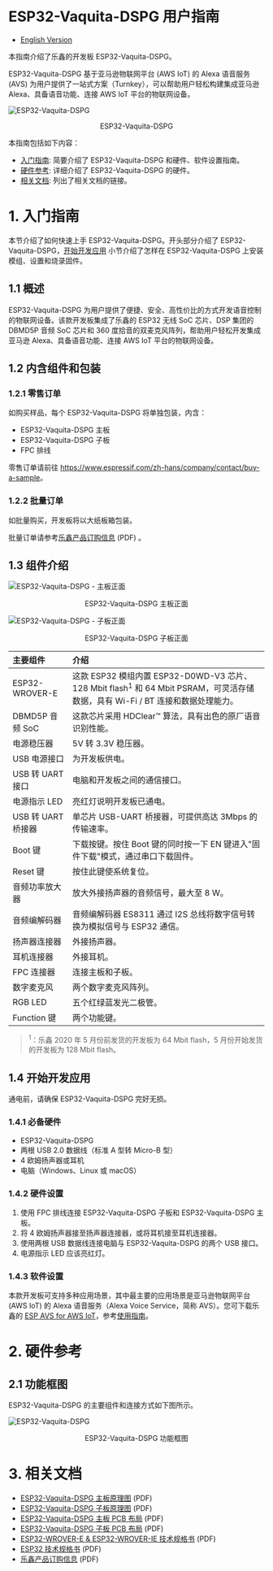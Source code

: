 # ESP32-Vaquita-DSPG 用户指南

* [English Version](../../../en/hw-reference/esp32/user-guide-esp32-vaquita-dspg.md)

本指南介绍了乐鑫的开发板 ESP32-Vaquita-DSPG。

ESP32-Vaquita-DSPG 基于亚马逊物联网平台 (AWS IoT) 的 Alexa 语音服务 (AVS) 为用户提供了一站式方案（Turnkey），可以帮助用户轻松构建集成亚马逊 Alexa、具备语音功能、连接 AWS IoT 平台的物联网设备。

![ESP32-Vaquita-DSPG](../../../_static/esp32-vaquita-dspg-v1.0-top-view.png)
<div align=center>ESP32-Vaquita-DSPG</div>

本指南包括如下内容：

* [入门指南](#1-入门指南): 简要介绍了 ESP32-Vaquita-DSPG 和硬件、软件设置指南。
* [硬件参考](#2-硬件参考): 详细介绍了 ESP32-Vaquita-DSPG 的硬件。
* [相关文档](#3-相关文档): 列出了相关文档的链接。

# 1. 入门指南

本节介绍了如何快速上手 ESP32-Vaquita-DSPG。开头部分介绍了 ESP32-Vaquita-DSPG，[开始开发应用](#14-开始开发应用) 小节介绍了怎样在 ESP32-Vaquita-DSPG 上安装模组、设置和烧录固件。

## 1.1 概述

ESP32-Vaquita-DSPG 为用户提供了便捷、安全、高性价比的方式开发语音控制的物联网设备。该款开发板集成了乐鑫的 ESP32 无线 SoC 芯片、DSP 集团的 DBMD5P 音频 SoC 芯片和 360 度拾音的双麦克风阵列，帮助用户轻松开发集成亚马逊 Alexa、具备语音功能、连接 AWS IoT 平台的物联网设备。

## 1.2 内含组件和包装

### 1.2.1 零售订单

如购买样品，每个 ESP32-Vaquita-DSPG 将单独包装，内含：
* ESP32-Vaquita-DSPG 主板
* ESP32-Vaquita-DSPG 子板
* FPC 排线

零售订单请前往 <https://www.espressif.com/zh-hans/company/contact/buy-a-sample>。

### 1.2.2 批量订单

如批量购买，开发板将以大纸板箱包装。

批量订单请参考[乐鑫产品订购信息](https://www.espressif.com/sites/default/files/documentation/espressif_products_ordering_information_cn.pdf) (PDF) 。

## 1.3 组件介绍

![ESP32-Vaquita-DSPG - 主板正面](../../../_static/esp32-vaquita-dspg-v1.0-annotated-photo.png)
<div align=center>ESP32-Vaquita-DSPG 主板正面</div>

![ESP32-Vaquita-DSPG - 子板正面](../../../_static/esp32-vaquita-dspg-v1.0-annotated-photo-mic.png)
<div align=center>ESP32-Vaquita-DSPG 子板正面</div>

|主要组件|介绍|
|:- |:- |
|ESP32-WROVER-E|这款 ESP32 模组内置 ESP32-D0WD-V3 芯片、128 Mbit flash<sup>1</sup> 和 64 Mbit PSRAM，可灵活存储数据，具有 Wi-Fi / BT 连接和数据处理能力。|
|DBMD5P 音频 SoC|这款芯片采用 HDClear™ 算法，具有出色的原厂语音识别性能。|
|电源稳压器|5V 转 3.3V 稳压器。|
|USB 电源接口|为开发板供电。|
|USB 转 UART 接口|电脑和开发板之间的通信接口。|
|电源指示 LED|亮红灯说明开发板已通电。|
|USB 转 UART 桥接器|单芯片 USB-UART 桥接器，可提供高达 3Mbps 的传输速率。|
|Boot 键|下载按键。按住 Boot 键的同时按一下 EN 键进入"固件下载"模式，通过串口下载固件。|
|Reset 键|按住此键使系统复位。 |
|音频功率放大器|放大外接扬声器的音频信号，最大至 8 W。|
|音频编解码器 |音频编解码器 ES8311 通过 I2S 总线将数字信号转换为模拟信号与 ESP32 通信。|
|扬声器连接器| 外接扬声器。|
|耳机连接器|外接耳机。|
|FPC 连接器|连接主板和子板。|
|数字麦克风|两个数字麦克风阵列。|
|RGB LED|五个红绿蓝发光二极管。|
|Function 键|两个功能键。|

> <sup>1</sup>：乐鑫 2020 年 5 月份前发货的开发板为 64 Mbit flash，5 月份开始发货的开发板为 128 Mbit flash。

## 1.4 开始开发应用

通电前，请确保 ESP32-Vaquita-DSPG 完好无损。

### 1.4.1 必备硬件

* ESP32-Vaquita-DSPG
* 两根 USB 2.0 数据线（标准 A 型转 Micro-B 型）
* 4 欧姆扬声器或耳机
* 电脑（Windows、Linux 或 macOS）

### 1.4.2 硬件设置

1. 使用 FPC 排线连接 ESP32-Vaquita-DSPG 子板和 ESP32-Vaquita-DSPG 主板。
2. 将 4 欧姆扬声器接至扬声器连接器，或将耳机接至耳机连接器。
3. 使用两根 USB 数据线连接电脑与 ESP32-Vaquita-DSPG 的两个 USB 接口。
4. 电源指示 LED 应该亮红灯。

### 1.4.3 软件设置

本款开发板可支持多种应用场景，其中最主要的应用场景是亚马逊物联网平台 (AWS IoT) 的 Alexa 语音服务（Alexa Voice Service，简称 AVS）。您可下载乐鑫的 [ESP AVS for AWS IoT](https://github.com/espressif/esp-va-sdk/tree/feature/aia-beta)，参考[使用指南](https://github.com/espressif/esp-va-sdk/blob/feature/aia-beta/README.md)。

# 2. 硬件参考

## 2.1 功能框图

ESP32-Vaquita-DSPG 的主要组件和连接方式如下图所示。

![ESP32-Vaquita-DSPG](../../../_static/esp32-vaquita-dspg-v1.0-block-diagram.png)
<div align=center>ESP32-Vaquita-DSPG 功能框图</div>

# 3. 相关文档

* [ESP32-Vaquita-DSPG 主板原理图](https://dl.espressif.com/dl/schematics/ESP32-VAQUITA-DSPG_V1.0_schematics.pdf) (PDF)
* [ESP32-Vaquita-DSPG 子板原理图](https://dl.espressif.com/dl/schematics/ESP32-VAQUITA-DSPG-MIC_V1.0_schematics.pdf) (PDF)
* [ESP32-Vaquita-DSPG 主板 PCB 布局](https://dl.espressif.com/dl/schematics/ESP32-Vaquita-DSPG_V1.0_PCB_Layout.pdf) (PDF)
* [ESP32-Vaquita-DSPG 子板 PCB 布局](https://dl.espressif.com/dl/schematics/ESP32-Vaquita-DSPG-MIC_V1.0_PCB_Layout.pdf) (PDF)
* [ESP32-WROVER-E & ESP32-WROVER-IE 技术规格书](https://www.espressif.com/sites/default/files/documentation/esp32-wrover-e_esp32-wrover-ie_datasheet_cn.pdf) (PDF)
* [ESP32 技术规格书](https://www.espressif.com/sites/default/files/documentation/esp32_datasheet_cn.pdf) (PDF)
* [乐鑫产品订购信息](https://www.espressif.com/sites/default/files/documentation/espressif_products_ordering_information_cn.pdf)  (PDF)
